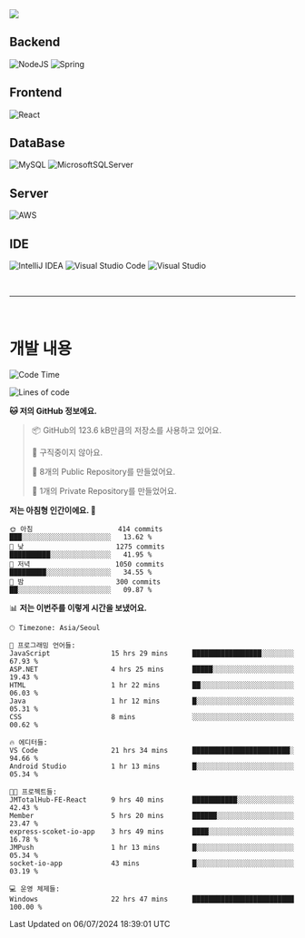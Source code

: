 <img src="https://capsule-render.vercel.app/api?type=waving&color=364765&height=300&section=header&text=Welcome&fontSize=90" />

## Backend
![NodeJS](https://img.shields.io/badge/node.js-6DA55F?style=for-the-badge&logo=node.js&logoColor=white)
![Spring](https://img.shields.io/badge/spring-%236DB33F.svg?style=for-the-badge&logo=spring&logoColor=white)

## Frontend
![React](https://img.shields.io/badge/react-%2320232a.svg?style=for-the-badge&logo=react&logoColor=%2361DAFB)

## DataBase
![MySQL](https://img.shields.io/badge/mysql-4479A1.svg?style=for-the-badge&logo=mysql&logoColor=white)
![MicrosoftSQLServer](https://img.shields.io/badge/Microsoft%20SQL%20Server-CC2927?style=for-the-badge&logo=microsoft%20sql%20server&logoColor=white)

## Server
![AWS](https://img.shields.io/badge/AWS-%23FF9900.svg?style=for-the-badge&logo=amazon-aws&logoColor=white)


## IDE
![IntelliJ IDEA](https://img.shields.io/badge/IntelliJIDEA-000000.svg?style=for-the-badge&logo=intellij-idea&logoColor=white)
![Visual Studio Code](https://img.shields.io/badge/Visual%20Studio%20Code-0078d7.svg?style=for-the-badge&logo=visual-studio-code&logoColor=white)
![Visual Studio](https://img.shields.io/badge/Visual%20Studio-5C2D91.svg?style=for-the-badge&logo=visual-studio&logoColor=white)

<br>

---

<br>

# 개발 내용

<!--START_SECTION:waka-->
![Code Time](http://img.shields.io/badge/Code%20Time-525%20hrs%2053%20mins-blue)

![Lines of code](https://img.shields.io/badge/%EC%A0%80%EB%8A%94%20%EC%97%AC%ED%83%9C%EA%B9%8C%EC%A7%80%20-853.6%20thousand%20%EC%A4%84%EC%9D%98%20%EC%BD%94%EB%93%9C%EB%A5%BC%20%EC%9E%91%EC%84%B1%ED%96%88%EC%96%B4%EC%9A%94.-blue)

**🐱 저의 GitHub 정보에요.** 

> 📦 GitHub의 123.6 kB만큼의 저장소를 사용하고 있어요. 
 > 
> 🚫 구직중이지 않아요.
 > 
> 📜 8개의 Public Repository를 만들었어요. 
 > 
> 🔑 1개의 Private Repository를 만들었어요. 
 > 
**저는 아침형 인간이에요. 🐤** 

```text
🌞 아침                     414 commits         ███░░░░░░░░░░░░░░░░░░░░░░   13.62 % 
🌆 낮　                     1275 commits        ██████████░░░░░░░░░░░░░░░   41.95 % 
🌃 저녁                     1050 commits        █████████░░░░░░░░░░░░░░░░   34.55 % 
🌙 밤　                     300 commits         ██░░░░░░░░░░░░░░░░░░░░░░░   09.87 % 
```


📊 **저는 이번주를 이렇게 시간을 보냈어요.** 

```text
🕑︎ Timezone: Asia/Seoul

💬 프로그래밍 언어들: 
JavaScript               15 hrs 29 mins      █████████████████░░░░░░░░   67.93 % 
ASP.NET                  4 hrs 25 mins       █████░░░░░░░░░░░░░░░░░░░░   19.43 % 
HTML                     1 hr 22 mins        ██░░░░░░░░░░░░░░░░░░░░░░░   06.03 % 
Java                     1 hr 12 mins        █░░░░░░░░░░░░░░░░░░░░░░░░   05.31 % 
CSS                      8 mins              ░░░░░░░░░░░░░░░░░░░░░░░░░   00.62 % 

🔥 에디터들: 
VS Code                  21 hrs 34 mins      ████████████████████████░   94.66 % 
Android Studio           1 hr 13 mins        █░░░░░░░░░░░░░░░░░░░░░░░░   05.34 % 

🐱‍💻 프로젝트들: 
JMTotalHub-FE-React      9 hrs 40 mins       ███████████░░░░░░░░░░░░░░   42.43 % 
Member                   5 hrs 20 mins       ██████░░░░░░░░░░░░░░░░░░░   23.47 % 
express-scoket-io-app    3 hrs 49 mins       ████░░░░░░░░░░░░░░░░░░░░░   16.78 % 
JMPush                   1 hr 13 mins        █░░░░░░░░░░░░░░░░░░░░░░░░   05.34 % 
socket-io-app            43 mins             █░░░░░░░░░░░░░░░░░░░░░░░░   03.19 % 

💻 운영 체제들: 
Windows                  22 hrs 47 mins      █████████████████████████   100.00 % 
```


 Last Updated on 06/07/2024 18:39:01 UTC
<!--END_SECTION:waka-->

